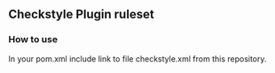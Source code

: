 ## Checkstyle Plugin ruleset

### How to use  

In your pom.xml include link to file checkstyle.xml from this repository.
